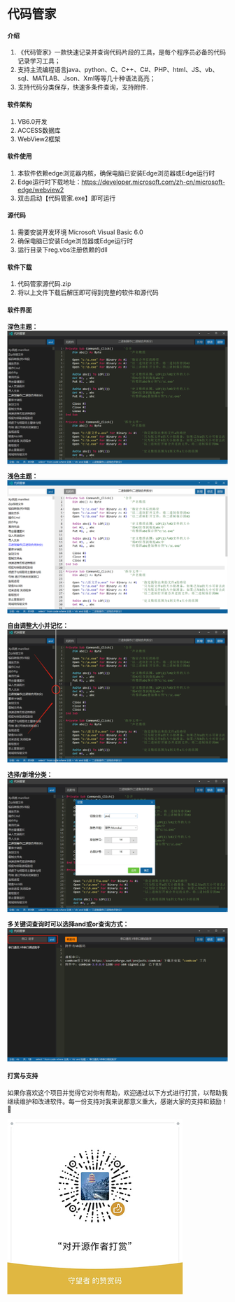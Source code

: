 # 代码管家

#### 介绍
1.  《代码管家》一款快速记录并查询代码片段的工具，是每个程序员必备的代码记录学习工具；
2.  支持主流编程语言java、python、C、C++、C#、PHP、html、JS、vb、sql、MATLAB、Json、Xml等等几十种语法高亮；
3.  支持代码分类保存，快速多条件查询，支持附件.

#### 软件架构
1.  VB6.0开发
2.  ACCESS数据库
3.  WebView2框架

#### 软件使用
1.  本软件依赖edge浏览器内核，确保电脑已安装Edge浏览器或Edge运行时
2.  Edge运行时下载地址：https://developer.microsoft.com/zh-cn/microsoft-edge/webview2
3.  双击启动【代码管家.exe】即可运行

#### 源代码
1.  需要安装开发环境 Microsoft Visual Basic 6.0
2.  确保电脑已安装Edge浏览器或Edge运行时
3.  运行目录下reg.vbs注册依赖的dll

#### 软件下载
1.  代码管家源代码.zip
2.  将以上文件下载后解压即可得到完整的软件和源代码

#### 软件界面
 **深色主题：** 
![深色主题](image/%E6%B7%B1%E8%89%B2%E4%B8%BB%E9%A2%98.png)

 **浅色主题：** 
![浅色主题](image/%E6%B5%85%E8%89%B2%E4%B8%BB%E9%A2%98.png)

 **自由调整大小并记忆：** 
![左右拖动](image/%E5%B7%A6%E5%8F%B3%E6%8B%96%E5%8A%A8.png)

 **选择/新增分类：** 
![选择/新增分类](image/%E5%88%86%E7%B1%BB%E4%BF%9D%E5%AD%98.png)

 **多关键词查询时可以选择and或or查询方式：** 
![查询](image/%E6%9F%A5%E8%AF%A2.png)

#### 打赏与支持
如果你喜欢这个项目并觉得它对你有帮助，欢迎通过以下方式进行打赏，以帮助我继续维护和改进软件。每一份支持对我来说都意义重大，感谢大家的支持和鼓励！🙏

![打赏与支持](image/401.jpg)

